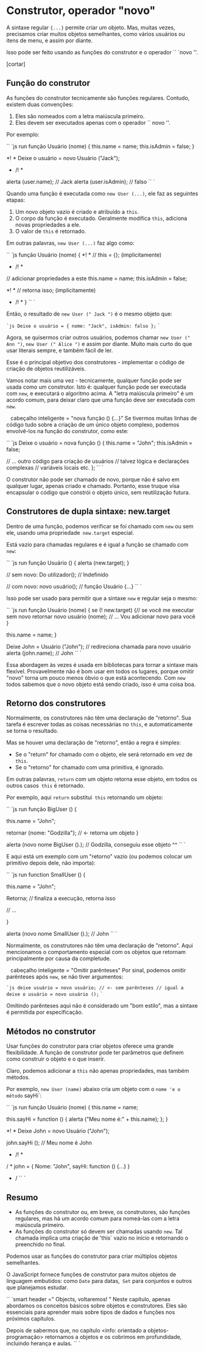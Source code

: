 # Construtor, operador "novo"

A sintaxe regular `{...}` permite criar um objeto. Mas, muitas vezes, precisamos criar muitos objetos semelhantes, como vários usuários ou itens de menu, e assim por diante.

Isso pode ser feito usando as funções do construtor e o operador `` `novo ''.

[cortar]

## Função do construtor

As funções do construtor tecnicamente são funções regulares. Contudo, existem duas convenções:

1. Eles são nomeados com a letra maiúscula primeiro.
2. Eles devem ser executados apenas com o operador `` novo ''.

Por exemplo:

`` `js run
função Usuário (nome) {
this.name = name;
this.isAdmin = false;
}

*! *
Deixe o usuário = novo Usuário ("Jack");
* /! *

alerta (user.name); // Jack
alerta (user.isAdmin); // falso
`` `

Quando uma função é executada como `new User (...)`, ele faz as seguintes etapas:

1. Um novo objeto vazio é criado e atribuído a `this`.
2. O corpo da função é executado. Geralmente modifica `this`, adiciona novas propriedades a ele.
3. O valor de `this` é retornado.

Em outras palavras, `new User (...)` faz algo como:

`` `js
função Usuário (nome) {
*! *
// this = {}; (implicitamente)
* /! *

// adicionar propriedades a este
this.name = name;
this.isAdmin = false;

*! *
// retorna isso; (implicitamente)
* /! *
}
`` `

Então, o resultado de `new User (" Jack ")` é o mesmo objeto que:

`` `js
Deixe o usuário = {
nome: "Jack",
isAdmin: falso
};
`` `

Agora, se quisermos criar outros usuários, podemos chamar `new User (" Ann ")`, `new User (" Alice ")` e assim por diante. Muito mais curto do que usar literais sempre, e também fácil de ler.

Esse é o principal objetivo dos construtores - implementar o código de criação de objetos reutilizáveis.

Vamos notar mais uma vez - tecnicamente, qualquer função pode ser usada como um construtor. Isto é: qualquer função pode ser executada com `new`, e executará o algoritmo acima. A "letra maiúscula primeiro" é um acordo comum, para deixar claro que uma função deve ser executada com `new`.

`` `` cabeçalho inteligente = "nova função () {...}"
Se tivermos muitas linhas de código tudo sobre a criação de um único objeto complexo, podemos envolvê-los na função do construtor, como este:

`` `js
Deixe o usuário = nova função () {
this.name = "John";
this.isAdmin = false;

// ... outro código para criação de usuários
// talvez lógica e declarações complexas
// variáveis ​​locais etc.
};
`` `

O construtor não pode ser chamado de novo, porque não é salvo em qualquer lugar, apenas criado e chamado. Portanto, esse truque visa encapsular o código que constrói o objeto único, sem reutilização futura.
`` ``

## Construtores de dupla sintaxe: new.target

Dentro de uma função, podemos verificar se foi chamado com `new` ou sem ele, usando uma propriedade` new.target` especial.

Está vazio para chamadas regulares e é igual a função se chamado com `new`:

`` `js run
função Usuário () {
alerta (new.target);
}

// sem novo:
Do utilizador(); // Indefinido

// com novo:
novo usuário(); // função Usuário {...}
`` `

Isso pode ser usado para permitir que a sintaxe `new` e regular seja o mesmo:

`` `js run
função Usuário (nome) {
se (! new.target) {// se você me executar sem novo
retornar novo usuário (nome); // ... Vou adicionar novo para você
}

this.name = name;
}

Deixe John = Usuário ("John"); // redireciona chamada para novo usuário
alerta (john.name); // John
`` `

Essa abordagem às vezes é usada em bibliotecas para tornar a sintaxe mais flexível. Provavelmente não é bom usar em todos os lugares, porque omitir "novo" torna um pouco menos óbvio o que está acontecendo. Com `new` todos sabemos que o novo objeto está sendo criado, isso é uma coisa boa.

## Retorno dos construtores

Normalmente, os construtores não têm uma declaração de "retorno". Sua tarefa é escrever todas as coisas necessárias no `this`, e automaticamente se torna o resultado.

Mas se houver uma declaração de "retorno", então a regra é simples:

- Se o "return" for chamado com o objeto, ele será retornado em vez de `this`.
- Se o "retorno" for chamado com uma primitiva, é ignorado.

Em outras palavras, `return` com um objeto retorna esse objeto, em todos os outros casos` this` é retornado.

Por exemplo, aqui `return` substitui` this` retornando um objeto:

`` `js run
função BigUser () {

this.name = "John";

retornar {nome: "Godzilla"}; // <- retorna um objeto
}

alerta (novo nome BigUser ().); // Godzilla, conseguiu esse objeto ^^
`` `

E aqui está um exemplo com um "retorno" vazio (ou podemos colocar um primitivo depois dele, não importa):

`` `js run
function SmallUser () {

this.name = "John";

Retorna; // finaliza a execução, retorna isso

// ...

}

alerta (novo nome SmallUser ().); // John
`` `

Normalmente, os construtores não têm uma declaração de "retorno". Aqui mencionamos o comportamento especial com os objetos que retornam principalmente por causa da completude.

`` `` cabeçalho inteligente = "Omitir parênteses"
Por sinal, podemos omitir parênteses após `new`, se não tiver argumentos:

`` `js
deixe usuário = novo usuário; // <- sem parênteses
// igual a
deixe o usuário = novo usuário ();
`` `

Omitindo parênteses aqui não é considerado um "bom estilo", mas a sintaxe é permitida por especificação.
`` ``

## Métodos no construtor

Usar funções do construtor para criar objetos oferece uma grande flexibilidade. A função de construtor pode ter parâmetros que definem como construir o objeto e o que inserir.

Claro, podemos adicionar a `this` não apenas propriedades, mas também métodos.

Por exemplo, `new User (name)` abaixo cria um objeto com o `nome 'e o método` sayHi`:

`` `js run
função Usuário (nome) {
this.name = name;

this.sayHi = function () {
alerta ("Meu nome é:" + this.name);
};
}

*! *
Deixe John = novo Usuário ("John");

john.sayHi (); // Meu nome é John
* /! *

/ *
john = {
Nome: "John",
sayHi: function () {...}
}
* /
`` `

## Resumo

- As funções do construtor ou, em breve, os construtores, são funções regulares, mas há um acordo comum para nomeá-las com a letra maiúscula primeiro.
- As funções do construtor só devem ser chamadas usando `new`. Tal chamada implica uma criação de 'this` vazio no início e retornando o preenchido no final.

Podemos usar as funções do construtor para criar múltiplos objetos semelhantes.

O JavaScript fornece funções de construtor para muitos objetos de linguagem embutidos: como `Date` para datas,` Set` para conjuntos e outros que planejamos estudar.

`` `smart header =" Objects, voltaremos! "
Neste capítulo, apenas abordamos os conceitos básicos sobre objetos e construtores. Eles são essenciais para aprender mais sobre tipos de dados e funções nos próximos capítulos.

Depois de sabermos que, no capítulo <info: orientado a objetos-programação> retornamos a objetos e os cobrimos em profundidade, incluindo herança e aulas.
`` `
